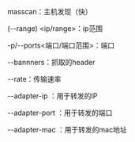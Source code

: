 masscan：主机发现（快）

(--range) <ip/range>：ip范围

-p/--ports<端口/端口范围>：端口

--bannners：抓取的header

--rate：传输速率



--adapter-ip <ip>：用于转发的IP

--adapter-port <port>：用于转发的端口

--adapter-mac <mac address>：用于转发的mac地址